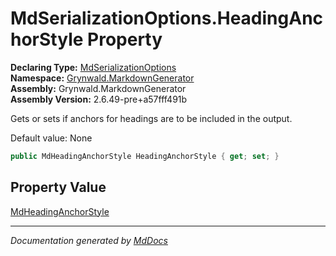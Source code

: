 ﻿<!--  
  <auto-generated>   
    The contents of this file were generated by a tool.  
    Changes to this file may be list if the file is regenerated  
  </auto-generated>   
-->

# MdSerializationOptions.HeadingAnchorStyle Property

**Declaring Type:** [MdSerializationOptions](../index.md)  
**Namespace:** [Grynwald.MarkdownGenerator](../../index.md)  
**Assembly:** Grynwald.MarkdownGenerator  
**Assembly Version:** 2.6.49\-pre+a57fff491b

Gets or sets if anchors for headings are to be included in the output.

Default value: None

```csharp
public MdHeadingAnchorStyle HeadingAnchorStyle { get; set; }
```

## Property Value

[MdHeadingAnchorStyle](../../MdHeadingAnchorStyle/index.md)

___

*Documentation generated by [MdDocs](https://github.com/ap0llo/mddocs)*
